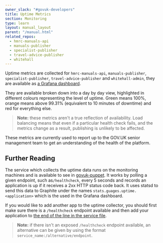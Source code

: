 ```yaml
---
owner_slack: "#govuk-developers"
title: Uptime Metrics
section: Monitoring
type: learn
layout: manual_layout
parent: "/manual.html"
related_repos:
  - hmrc-manuals-api
  - manuals-publisher
  - specialist-publisher
  - travel-advice-publisher
  - whitehall
---
```


Uptime metrics are collected for `hmrc-manuals-api`, `manuals-publisher`, `specialist-publisher`, `travel-advice-publisher` and `whitehall-admin`, they are available as [a Grafana dashboard][].

They are available broken down into a day by day view, highlighted in different colours representing the level of uptime. Green means 100%, orange means above 99.31% (equivalent to 10 minutes of downtime) and red for everything else.

> **Note:** these metrics aren't a true reflection of availability. Load balancing means that even if a particular health check fails, and the metrics change as a result, publishing is unlikely to be affected.

These metrics are currently used to report up to the GOV.UK senior management team to get an understanding of the health of the platform.

## Further Reading

The service which collects the uptime data runs on the monitoring machines and is available to see in [govuk-puppet][uptime-collector]. It works by polling a given endpoint, such as`/healthcheck`, every 5 seconds and records an application is up if it receives a 2xx HTTP status code back. It uses statsd to send this data to Graphite under the names `stats.guages.uptime.<application>` which is the used in the Grafana dashboard.

If you would like to add another app to the uptime collector, you should first make sure there is a `/healthcheck` endpoint available and then add your application to [the end of the line in the service file][uptime-service-file].

> **Note:** if there isn't an exposed `/healthcheck` endpoint available, an alternative can be given by using the format `service_name:/alternative/endpoint`.

[a Grafana dashboard]: https://grafana.blue.production.govuk.digital/dashboard/file/application_uptime.json
[uptime-collector]: https://github.com/alphagov/govuk-puppet/blob/main/modules/monitoring/manifests/uptime_collector.pp
[uptime-service-file]: https://github.com/alphagov/govuk-puppet/blob/main/modules/monitoring/templates/govuk-uptime-collector.conf.erb
